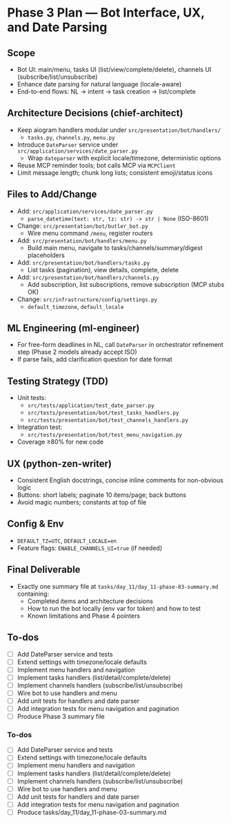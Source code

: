 <!-- 86473cf7-3a7d-44c3-8ebe-ddcffc5e019a 69a7a034-f44a-4a91-8bc8-4b94ed4bd28c -->
# Phase 3 Plan — Bot Interface, UX, and Date Parsing

## Scope
- Bot UI: main/menu, tasks UI (list/view/complete/delete), channels UI (subscribe/list/unsubscribe)
- Enhance date parsing for natural language (locale-aware)
- End-to-end flows: NL → intent → task creation → list/complete

## Architecture Decisions (chief-architect)
- Keep aiogram handlers modular under `src/presentation/bot/handlers/`
  - `tasks.py`, `channels.py`, `menu.py`
- Introduce `DateParser` service under `src/application/services/date_parser.py`
  - Wrap `dateparser` with explicit locale/timezone, deterministic options
- Reuse MCP reminder tools; bot calls MCP via `MCPClient`
- Limit message length; chunk long lists; consistent emoji/status icons

## Files to Add/Change
- Add: `src/application/services/date_parser.py`
  - `parse_datetime(text: str, tz: str) -> str | None` (ISO-8601)
- Change: `src/presentation/bot/butler_bot.py`
  - Wire menu command `/menu`, register routers
- Add: `src/presentation/bot/handlers/menu.py`
  - Build main menu, navigate to tasks/channels/summary/digest placeholders
- Add: `src/presentation/bot/handlers/tasks.py`
  - List tasks (pagination), view details, complete, delete
- Add: `src/presentation/bot/handlers/channels.py`
  - Add subscription, list subscriptions, remove subscription (MCP stubs OK)
- Change: `src/infrastructure/config/settings.py`
  - `default_timezone`, `default_locale`

## ML Engineering (ml-engineer)
- For free-form deadlines in NL, call `DateParser` in orchestrator refinement step (Phase 2 models already accept ISO)
- If parse fails, add clarification question for date format

## Testing Strategy (TDD)
- Unit tests:
  - `src/tests/application/test_date_parser.py`
  - `src/tests/presentation/bot/test_tasks_handlers.py`
  - `src/tests/presentation/bot/test_channels_handlers.py`
- Integration test:
  - `src/tests/presentation/bot/test_menu_navigation.py`
- Coverage ≥80% for new code

## UX (python-zen-writer)
- Consistent English docstrings, concise inline comments for non-obvious logic
- Buttons: short labels; paginate 10 items/page; back buttons
- Avoid magic numbers; constants at top of file

## Config & Env
- `DEFAULT_TZ=UTC`, `DEFAULT_LOCALE=en`
- Feature flags: `ENABLE_CHANNELS_UI=true` (if needed)

## Final Deliverable
- Exactly one summary file at `tasks/day_11/day_11-phase-03-summary.md` containing:
  - Completed items and architecture decisions
  - How to run the bot locally (env var for token) and how to test
  - Known limitations and Phase 4 pointers

## To-dos
- [ ] Add DateParser service and tests
- [ ] Extend settings with timezone/locale defaults
- [ ] Implement menu handlers and navigation
- [ ] Implement tasks handlers (list/detail/complete/delete)
- [ ] Implement channels handlers (subscribe/list/unsubscribe)
- [ ] Wire bot to use handlers and menu
- [ ] Add unit tests for handlers and date parser
- [ ] Add integration tests for menu navigation and pagination
- [ ] Produce Phase 3 summary file

### To-dos

- [ ] Add DateParser service and tests
- [ ] Extend settings with timezone/locale defaults
- [ ] Implement menu handlers and navigation
- [ ] Implement tasks handlers (list/detail/complete/delete)
- [ ] Implement channels handlers (subscribe/list/unsubscribe)
- [ ] Wire bot to use handlers and menu
- [ ] Add unit tests for handlers and date parser
- [ ] Add integration tests for menu navigation and pagination
- [ ] Produce tasks/day_11/day_11-phase-03-summary.md
